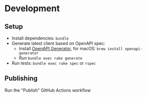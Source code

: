 # Development

## Setup

- Install dependencies: `bundle`
- Generate latest client based on OpenAPI spec:
  - Install [OpenAPI Generator](https://openapi-generator.tech/), for macOS: `brew install openapi-generator`
  - Run `bundle exec rake generate`
- Run tests: `bundle exec rake spec` or `rspec`

## Publishing

Run the "Publish" GitHub Actions workflow
